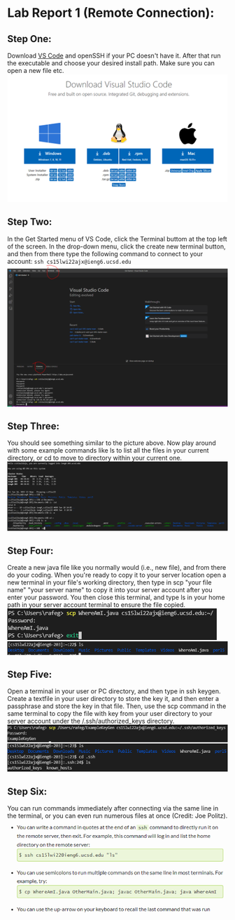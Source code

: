 # Lab Report 1 (Remote Connection):


## Step One: 
Download [VS Code](https://code.visualstudio.com/download) and openSSH if your PC doesn't have it. After that run the executable and choose your desired install path. Make sure you can open a new file etc.
![VS Code Image](Step%20One%20Download%20VS%20Code.PNG)


## Step Two:
In the Get Started menu of VS Code, click the Terminal buttom at the top left of the screen. In the drop-down menu, click the create new terminal button, and then from there type the following command to connect to your account: `ssh cs15lwi22ajx@ieng6.ucsd.edu`
![Remote Connection](Step%20Two.PNG)

## Step Three: 
You should see something similar to the picture above. Now play around with some example commands like ls to list all the files in your current directory, or cd to move to directory within your current one.
![Example Commands](Step%20Three%20Example%20Commands.PNG)

## Step Four: 
Create a new java file like you normally would (i.e., new file), and from there do your coding. When you're ready to copy it to your server location open a new terminal in your file's working directory, then type in scp "your file name" "your server name" to copy it into your server account after you enter your password. You then close this terminal, and type ls in your home path in your server account terminal to ensure the file copied.
![StepFourPt1](StepFourOne.PNG)
![StepFourPt2](StepFourTwo.PNG)

## Step Five:
Open a terminal in your user or PC directory, and then type in ssh keygen. Create a textfile in your user directory to store the key it, and then enter a passphrase and store the key in that file. Then, use the scp command in the same terminal to copy the file with key from your user directory to your server account under the /.ssh/authorized_keys directory.
![StepFivePt1](StepFive.PNG)
![StepFivePt2](StepFiveTwo.PNG)

## Step Six:
You can run commands immediately after connecting via the same line in the terminal, or you can even run numerous files at once (Credit: Joe Politz).
![StepSix](BonusTips.PNG)
